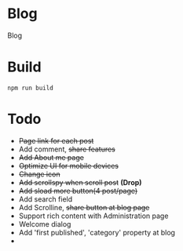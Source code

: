 ﻿# Blog
Blog

# Build 
`npm run build`

# Todo
- ~~Page link for each post~~
- Add comment, ~~share features~~
- ~~Add About me page~~
- ~~Optimize UI for mobile devices~~
- ~~Change icon~~
- ~~Add scrollspy when scroll post~~ **(Drop)**
- ~~Add sload more button(4 post/page)~~
- Add search field
- Add Scrolline, ~~share button at blog page~~
- Support rich content with Administration page
- Welcome dialog
- Add 'first published', 'category' property at blog
- 

